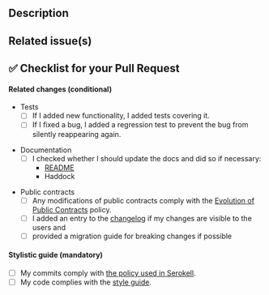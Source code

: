 ## Description

<!--
Describes the nature of your changes. If they are substantial, you should
further subdivide this into a section describing the problem you are solving and
another describing your solution.
-->

[//]: # (Here you can add a link to the corresponding issue tracker, e. g. https://issues.serokell.io/issue/AD-)
[//]: # (For GitHub/GitLab issues it is better to use just hash symbol or exclamation mark as it is more resistant to repo movements)
[//]: # (In this case please also prefix the link with "Resolves" keyword)
[//]: # (See https://docs.gitlab.com/ee/user/project/issues/managing_issues.html#closing-issues-automatically)
[//]: # (See https://help.github.com/en/github/managing-your-work-on-github/closing-issues-using-keywords)
## Related issue(s)

<!--
- Short description of how the PR relates to the issue, including an issue link.
For example
- Fixed #100500 by adding lenses to exported items

Write 'None' if there are no related issues (which is discouraged).
-->

## :white_check_mark: Checklist for your Pull Request

<!--
Ideally a PR has all of the checkmarks set.

If something in this list is irrelevant to your PR, you should still set this
checkmark indicating that you are sure it is dealt with (be that by irrelevance).

If you don't set a checkmark (e. g. don't add a test for new functionality),
you must be able to justify that.
-->

#### Related changes (conditional)

- Tests
  - [ ] If I added new functionality, I added tests covering it.
  - [ ] If I fixed a bug, I added a regression test to prevent the bug from
        silently reappearing again.

[//]: # (Add more docs here if you have them in the repository)
- Documentation
  - [ ] I checked whether I should update the docs and did so if necessary:
    - [README](../tree/master/README.md)
    - Haddock

[//]: # (Mostly for public repositories)
[//]: # (Recording changes is optional, depends on repository, useful for some libs)
- Public contracts
  - [ ] Any modifications of public contracts comply with the [Evolution
  of Public Contracts](https://www.notion.so/serokell/Evolution-of-Public-Contracts-2a3bf7971abe4806a24f63c84e7076c5) policy.
  - [ ] I added an entry to the [changelog](../tree/master/CHANGES.md) if my changes are visible to the users
        and
  - [ ] provided a migration guide for breaking changes if possible

#### Stylistic guide (mandatory)

[//]: # (Update link to style guide if necesary or remove if it's not present)

- [ ] My commits comply with [the policy used in Serokell](https://www.notion.so/serokell/Where-and-how-to-commit-your-work-58f8973a4b3142c8abbd2e6fd5b3a08e).
- [ ] My code complies with the [style guide](../tree/master/docs/code-style.md).